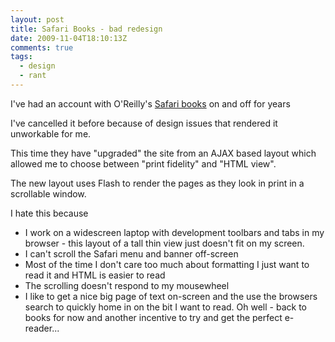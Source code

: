 ```yaml
---
layout: post
title: Safari Books - bad redesign
date: 2009-11-04T18:10:13Z
comments: true
tags:
  - design
  - rant
---
```


I've had an account with O'Reilly's [Safari books](http://my.safaribooksonline.com/) on and off for years

I've cancelled it before because of design issues that rendered it unworkable for me.

This time they have "upgraded" the site from an AJAX based layout which allowed me to choose between "print fidelity" and "HTML view".

The new layout uses Flash to render the pages as they look in print in a scrollable window.

I hate this because

- I work on a widescreen laptop with development toolbars and tabs in my browser - this layout of a tall thin view just doesn't fit on my screen.
- I can't scroll the Safari menu and banner off-screen
- Most of the time I don't care too much about formatting I just want to read it and HTML is easier to read
- The scrolling doesn't respond to my mousewheel
- I like to get a nice big page of text on-screen and the use the browsers search to quickly home in on the bit I want to read.
  Oh well - back to books for now and another incentive to try and get the perfect e-reader...
